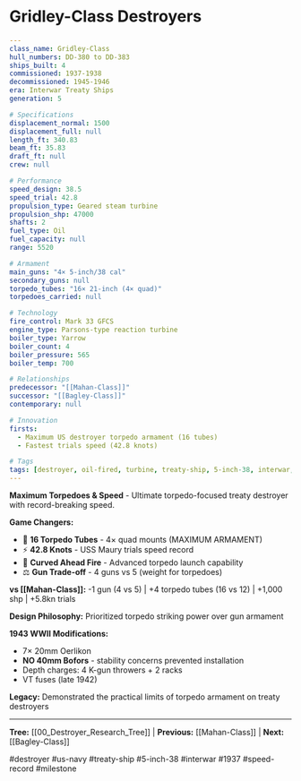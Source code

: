 # Gridley-Class Destroyers

```yaml
---
class_name: Gridley-Class
hull_numbers: DD-380 to DD-383
ships_built: 4
commissioned: 1937-1938
decommissioned: 1945-1946
era: Interwar Treaty Ships
generation: 5

# Specifications
displacement_normal: 1500
displacement_full: null
length_ft: 340.83
beam_ft: 35.83
draft_ft: null
crew: null

# Performance
speed_design: 38.5
speed_trial: 42.8
propulsion_type: Geared steam turbine
propulsion_shp: 47000
shafts: 2
fuel_type: Oil
fuel_capacity: null
range: 5520

# Armament
main_guns: "4× 5-inch/38 cal"
secondary_guns: null
torpedo_tubes: "16× 21-inch (4× quad)"
torpedoes_carried: null

# Technology
fire_control: Mark 33 GFCS
engine_type: Parsons-type reaction turbine
boiler_type: Yarrow
boiler_count: 4
boiler_pressure: 565
boiler_temp: 700

# Relationships
predecessor: "[[Mahan-Class]]"
successor: "[[Bagley-Class]]"
contemporary: null

# Innovation
firsts:
  - Maximum US destroyer torpedo armament (16 tubes)
  - Fastest trials speed (42.8 knots)

# Tags
tags: [destroyer, oil-fired, turbine, treaty-ship, 5-inch-38, interwar, speed-record]
---
```

**Maximum Torpedoes & Speed** - Ultimate torpedo-focused treaty destroyer with record-breaking speed.

**Game Changers:**
- 🚀 **16 Torpedo Tubes** - 4× quad mounts (MAXIMUM ARMAMENT)
- ⚡ **42.8 Knots** - USS Maury trials speed record
- 🎯 **Curved Ahead Fire** - Advanced torpedo launch capability
- ⚖️ **Gun Trade-off** - 4 guns vs 5 (weight for torpedoes)

**vs [[Mahan-Class]]:** -1 gun (4 vs 5) | +4 torpedo tubes (16 vs 12) | +1,000 shp | +5.8kn trials

**Design Philosophy:** Prioritized torpedo striking power over gun armament

**1943 WWII Modifications:**
- 7× 20mm Oerlikon
- **NO 40mm Bofors** - stability concerns prevented installation
- Depth charges: 4 K-gun throwers + 2 racks
- VT fuses (late 1942)

**Legacy:** Demonstrated the practical limits of torpedo armament on treaty destroyers

---
**Tree:** [[00_Destroyer_Research_Tree]] | **Previous:** [[Mahan-Class]] | **Next:** [[Bagley-Class]]

#destroyer #us-navy #treaty-ship #5-inch-38 #interwar #1937 #speed-record #milestone
